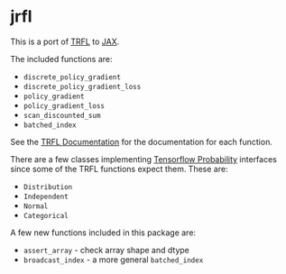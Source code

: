 # jrfl

This is a port of [TRFL](https://github.com/deepmind/trfl) to [JAX](https://github.com/google/jax).

The included functions are:

* `discrete_policy_gradient`
* `discrete_policy_gradient_loss`
* `policy_gradient`
* `policy_gradient_loss`
* `scan_discounted_sum`
* `batched_index`

See the [TRFL Documentation](https://github.com/deepmind/trfl/blob/master/docs/trfl.md) for the documentation for each function.

There are a few classes implementing [Tensorflow Probability](https://www.tensorflow.org/probability) interfaces since some of the TRFL functions expect them.  These are:

* `Distribution`
* `Independent`
* `Normal`
* `Categorical`

A few new functions included in this package are:

* `assert_array` - check array shape and dtype
* `broadcast_index` - a more general `batched_index`